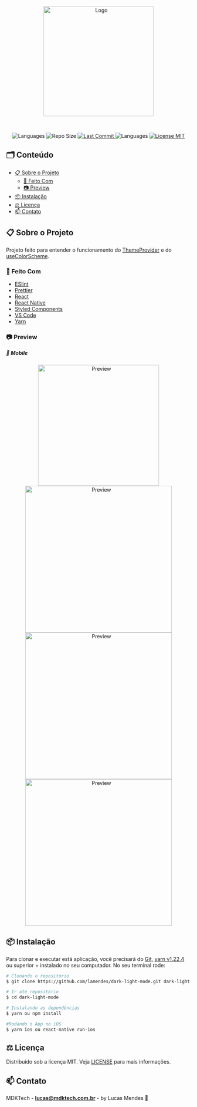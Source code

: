 <!-- PROJECT LOGO -->
<p align="center">  
  	<br />
	<a href="https://imagensbrasil.org/images/2020/06/25/Loog-MDKTechbc2780a31af2b391.png">
    	<img src="https://imagensbrasil.org/images/2020/06/25/Loog-MDKTechbc2780a31af2b391.png" alt="Logo" width="300">
  	</a>
 </p>
  	<br />
<!-- PROJECT SHIELDS -->
<p align="center"> 
   <img src="https://img.shields.io/github/languages/count/lamendes/dark-light-mode" alt="Languages">
	<img src="https://img.shields.io/github/repo-size/lamendes/dark-light-mode" alt="Repo Size"> 
  	<a href="https://github.com/lamendes/semanaomnistack11/commits/master"> 
   		<img src="https://img.shields.io/github/last-commit/lamendes/dark-light-mode" alt="Last Commit"> 
 	</a> 
 	<img src="https://img.shields.io/badge/made%20by-MDKTech-%2304D361%22" alt="Languages">
  	<a href="https://opensource.org/licenses/MIT"> 
   		<img src="https://img.shields.io/badge/License-MIT-blue.svg" alt="License MIT"> 
  	</a> 
</p>

<!-- TABLE OF CONTENTS -->

## 🗂 Conteúdo
- [📋 Sobre o Projeto](#-sobre-o-projeto)
  - [🚀 Feito Com](#-feito-com)
  - [📷 Preview](#-preview)
- [📦 Instalação](#-instalação)
- [⚖️ Licença](#-%EF%B8%8F-licença)
- [📫 Contato](#-contato)

<!-- ABOUT THE PROJECT --> 

## 📋 Sobre o Projeto
Projeto feito para entender o funcionamento do [ThemeProvider](https://styled-components.com/docs/advanced) e do [useColorScheme](https://reactnative.dev/docs/usecolorscheme).

### 🚀 Feito Com

-   [ESlint][eslint]
-   [Prettier][prettier]
-   [React][react]
-   [React Native][reactnative]
-   [Styled Components][styledcomponents]
-   [VS Code][vc]
-   [Yarn][yarn]

### 📷 Preview

##### 📱 Mobile

<div class="special-class" align="center">
  <a href="https://github.com/lamendes/dark-light-mode/blob/master/assets/App.gif?raw=true"> 
    <img src="https://github.com/lamendes/dark-light-mode/blob/master/assets/App.gif?raw=true" alt="Preview" width="330"> 
  </a> 
 </div>
 
<div class="special-class" align="center">
  <a href="https://imagensbrasil.org/images/2020/06/25/App04.png"> 
    <img src="https://imagensbrasil.org/images/2020/06/25/App04.png" alt="Preview" width="400"> 
  </a> 
  <a href="https://imagensbrasil.org/images/2020/06/25/App02.png" > 
    <img src="https://imagensbrasil.org/images/2020/06/25/App02.png" alt="Preview" width="400"> 
  </a> 
   <a href="https://imagensbrasil.org/images/2020/06/25/App03.png"> 
    <img src="https://imagensbrasil.org/images/2020/06/25/App03.png" alt="Preview" width="400"> 
  </a> 
</div>

## 📦 Instalação

Para clonar e executar está aplicação, você precisará do [Git](https://git-scm.com), [yarn v1.22.4][yarn] ou superior + instalado no seu computador. No seu terminal rode:

```bash
# Clonando o repositório
$ git clone https://github.com/lamendes/dark-light-mode.git dark-light-mode

# Ir até repositório
$ cd dark-light-mode

# Instalando as dependências
$ yarn ou npm install

#Rodando o App no iOS
$ yarn ios ou react-native run-ios
```

<!-- LICENSE -->
## ⚖️ Licença

Distribuído sob a licença MIT. Veja [LICENSE](LICENSE) para mais informações.

<!-- CONTACT -->

## 📫 Contato

MDKTech - [**lucas@mdktech.com.br**](mailto:lucas@mdktech.com.br) - by Lucas Mendes 🚀

[styledcomponents]: https://styled-components.com/docs/basics
[yarn]: https://yarnpkg.com/
[vc]: https://code.visualstudio.com/
[vceslint]: https://marketplace.visualstudio.com/items?itemName=dbaeumer.vscode-eslint
[html]: https://www.w3schools.com/html/
[express]: https://expressjs.com/
[nodemon]: https://www.postgresql.org
[expo]: https://expo.io
[react]: https://pt-br.reactjs.org
[reactnative]: https://reactnative.dev
[npm]: https://www.npmjs.com
[insomnia]: https://insomnia.rest
[sqlite]: https://www.sqlite.org
[knexjs]: http://knexjs.org
[cors]: https://www.npmjs.com/package/cors
[prettier]: https://prettier.io
[eslint]: https://eslint.org
[celebrate]: https://github.com/arb/celebrate